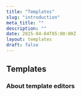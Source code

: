 ```yaml
---
title: "Templates"
slug: "introduction"
meta_title: ""
description: ""
date: 2025-04-04T05:00:00Z
layout: templates
draft: false
---
```


## Templates


### About template editors

